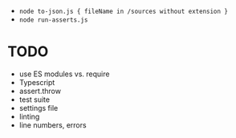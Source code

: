 - `node to-json.js { fileName in /sources without extension }`
- `node run-asserts.js`

# TODO
- use ES modules vs. require
- Typescript
- assert.throw
- test suite
- settings file
- linting
- line numbers, errors
